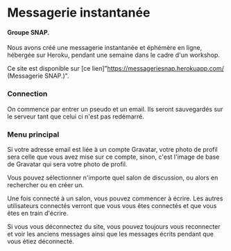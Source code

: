 # Messagerie instantanée
#### Groupe SNAP.

Nous avons créé une messagerie instantanée et éphémère en ligne, hébergée sur Heroku, pendant une semaine dans le cadre d'un workshop.

Ce site est disponible sur [ce lien]"https://messageriesnap.herokuapp.com/ (Messagerie SNAP.)".

### Connection

On commence par entrer un pseudo et un email.
Ils seront sauvegardés sur le serveur tant que celui ci n'est pas redémarré.

### Menu principal

Si votre adresse email est liée à un compte Gravatar, votre photo de profil sera celle que vous avez mise sur ce compte, sinon, c'est l'image de base de Gravatar qui sera votre photo de profil.

Vous pouvez sélectionner n'importe quel salon de discussion, ou alors en rechercher ou en créer un.

Une fois connecté à un salon, vous pouvez commencer à écrire. Les autres utilisateurs connectés verront que vous vous êtes connectés et que vous êtes en train d'écrire.

Si vous vous déconnectez du site, vous pouvez toujours vous reconnecter et voir les anciens messages ainsi que les messages écrits pendant que vous étiez déconnecté.
